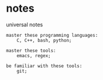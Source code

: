 notes
=====

universal notes

    master these programming languages:
        C, C++, bash, python;

    master these tools:
        emacs, regex;

    be familiar with these tools:
        git;
